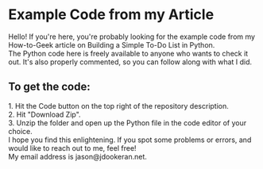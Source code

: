 <h1>Example Code from my Article</h1>
Hello!
If you're here, you're probably looking for the example code from my How-to-Geek article on Building a Simple To-Do List in Python. <br>
The Python code here is freely available to anyone who wants to check it out. It's also properly commented, so you can follow along with what I did. <br>
<h2>To get the code:</h2>
1. Hit the Code button on the top right of the repository description. <br>
2. Hit "Download Zip".<br>
3. Unzip the folder and open up the Python file in the code editor of your choice.<br>
I hope you find this enlightening. If you spot some problems or errors, and would like to reach out to me, feel free! <br>
My email address is jason@jdookeran.net.
